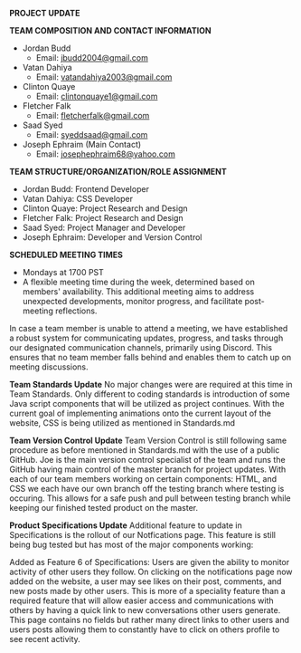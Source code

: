 **PROJECT UPDATE**

**TEAM COMPOSITION AND CONTACT INFORMATION**
- Jordan Budd
  - Email: jbudd2004@gmail.com
- Vatan Dahiya
  - Email: vatandahiya2003@gmail.com
- Clinton Quaye
  - Email: clintonquaye1@gmail.com
- Fletcher Falk
  - Email: fletcherfalk@gmail.com
- Saad Syed
  - Email: syeddsaad@gmail.com
- Joseph Ephraim (Main Contact)
  - Email: josephephraim68@yahoo.com

**TEAM STRUCTURE/ORGANIZATION/ROLE ASSIGNMENT**
- Jordan Budd: Frontend Developer
- Vatan Dahiya: CSS Developer
- Clinton Quaye: Project Research and Design
- Fletcher Falk: Project Research and Design
- Saad Syed: Project Manager and Developer
- Joseph Ephraim: Developer and Version Control

**SCHEDULED MEETING TIMES**
- Mondays at 1700 PST
- A flexible meeting time during the week, determined based on members' availability. This additional meeting aims to address unexpected developments, monitor progress, and facilitate post-meeting reflections.

In case a team member is unable to attend a meeting, we have established a robust system for communicating updates, progress, and tasks through our designated communication channels, primarily using Discord. This ensures that no team member falls behind and enables them to catch up on meeting discussions.

**Team Standards Update**
No major changes were are required at this time in Team Standards. Only different to coding standards is introduction of some Java script components that will be utilized as project continues. With the current goal of implementing animations onto the current layout of the website, CSS is being utilized as mentioned in Standards.md

**Team Version Control Update**
Team Version Control is still following same procedure as before mentioned in Standards.md with the use of a public GitHub. Joe is the main version control specialist of the team and runs the GitHub having main control of the master branch for project updates. With each of our team members working on certain components: HTML, and CSS we each have our own branch off the testing branch where testing is occuring. This allows for a safe push and pull between testing branch while keeping our finished tested product on the master.

**Product Specifications Update**
Additional feature to update in Specifications is the rollout of our Notfications page. This feature is still being bug tested but has most of the major components working:

Added as Feature 6 of Specifications:
Users are given the ability to monitor activity of other users they follow. On clicking on the notifications page now added on the website, a user may see likes on their post, comments, and new posts made by other users. This is more of a speciality feature than a required feature that will allow easier access and communications with others by having a quick link to new conversations other users generate. 
This page contains no fields but rather many direct links to other users and users posts allowing them to constantly have to click on others profile to see recent activity.


